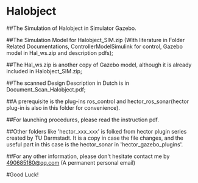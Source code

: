 # Halobject
##The Simulation of Halobject in Simulator Gazebo.

##The Simulation Model for Halobject_SIM.zip (With literature in Folder Related Documentations, ControllerModelSimulink for control, Gazebo model in Hal_ws.zip and description pdfs);

##The Hal_ws.zip is another copy of Gazebo model, although it is already included in Halobject_SIM.zip;

##The scanned Design Description in Dutch is in Document_Scan_Halobject.pdf;

##A prerequisite is the plug-ins ros_control and hector_ros_sonar(hector plug-in is also in this folder for convenience).

##For launching procedures, please read the instruction pdf.

##Other folders like 'hector_xxx_xxx' is folked from hector plugin series created by TU Darmstadt. It is a copy in case the file changes, and the useful part in this case is the hector_sonar in 'hector_gazebo_plugins'.

##For any other information, please don't hesitate contact me by 490685180@qq.com (A permanent personal email)

#Good Luck!
